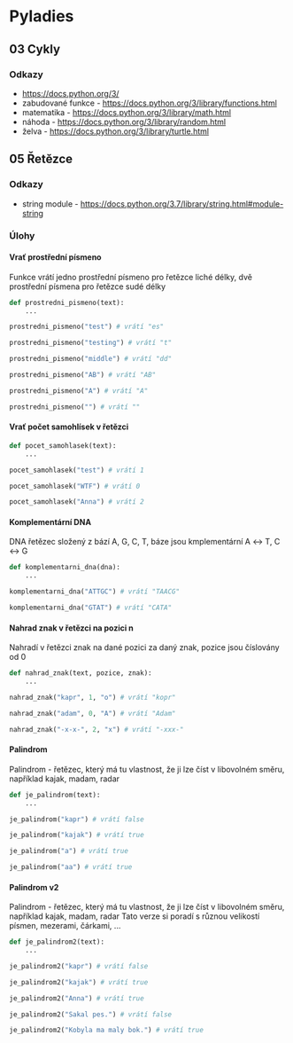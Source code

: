 # Pyladies

## 03 Cykly

### Odkazy

* https://docs.python.org/3/
* zabudované funkce - https://docs.python.org/3/library/functions.html
* matematika - https://docs.python.org/3/library/math.html
* náhoda - https://docs.python.org/3/library/random.html
* želva - https://docs.python.org/3/library/turtle.html

## 05 Řetězce

### Odkazy

* string module - https://docs.python.org/3.7/library/string.html#module-string

### Úlohy

#### Vrať prostřední písmeno

Funkce vrátí jedno prostřední písmeno pro řetězce liché délky, dvě prostřední písmena pro řetězce sudé délky 

```python
def prostredni_pismeno(text):
    ...

prostredni_pismeno("test") # vrátí "es"

prostredni_pismeno("testing") # vrátí "t"

prostredni_pismeno("middle") # vrátí "dd"

prostredni_pismeno("AB") # vrátí "AB"

prostredni_pismeno("A") # vrátí "A"

prostredni_pismeno("") # vrátí ""
```

#### Vrať počet samohlísek v řetězci

```python
def pocet_samohlasek(text):
    ...

pocet_samohlasek("test") # vrátí 1

pocet_samohlasek("WTF") # vrátí 0

pocet_samohlasek("Anna") # vrátí 2
```

#### Komplementární DNA

DNA řetězec složený z bází A, G, C, T, báze jsou kmplementární A ↔ T, C ↔ G

```python
def komplementarni_dna(dna):
    ...

komplementarni_dna("ATTGC") # vrátí "TAACG"

komplementarni_dna("GTAT") # vrátí "CATA"
```

#### Nahrad znak v řetězci na pozici n

Nahradí v řetězci znak na dané pozici za daný znak, pozice jsou číslovány od 0

```python
def nahrad_znak(text, pozice, znak):
    ...

nahrad_znak("kapr", 1, "o") # vrátí "kopr"

nahrad_znak("adam", 0, "A") # vrátí "Adam"

nahrad_znak("-x-x-", 2, "x") # vrátí "-xxx-"
```

#### Palindrom

Palindrom - řetězec, který má tu vlastnost, že ji lze číst v libovolném směru, například kajak, madam, radar

```python
def je_palindrom(text):
    ...

je_palindrom("kapr") # vrátí false

je_palindrom("kajak") # vrátí true

je_palindrom("a") # vrátí true

je_palindrom("aa") # vrátí true
```

#### Palindrom v2

Palindrom - řetězec, který má tu vlastnost, že ji lze číst v libovolném směru, například kajak, madam, radar
Tato verze si poradí s různou velikostí písmen, mezerami, čárkami, ...

```python
def je_palindrom2(text):
    ...

je_palindrom2("kapr") # vrátí false

je_palindrom2("kajak") # vrátí true

je_palindrom2("Anna") # vrátí true

je_palindrom2("Sakal pes.") # vrátí false

je_palindrom2("Kobyla ma maly bok.") # vrátí true
```

